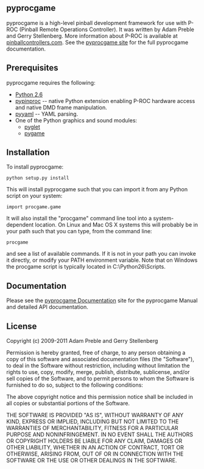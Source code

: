## pyprocgame

pyprocgame is a high-level pinball development framework for use with P-ROC (Pinball Remote Operations Controller).  It was written by Adam Preble and Gerry Stellenberg.  More information about P-ROC is available at [pinballcontrollers.com](http://pinballcontrollers.com/).  See the [pyprocgame site](http://pyprocgame.pindev.org/) for the full pyprocgame documentation.

## Prerequisites

pyprocgame requires the following:

- [Python 2.6](http://python.org/)
- [pypinproc](http://github.com/preble/pypinproc) -- native Python extension enabling P-ROC hardware access and native DMD frame manipulation.
- [pyyaml](http://pyyaml.org/) -- YAML parsing.
- One of the Python graphics and sound modules:
  - [pyglet](http://www.pyglet.org/)
  - [pygame](http://www.pygame.org/)

## Installation

To install pyprocgame:

	python setup.py install

This will install pyprocgame such that you can import it from any Python script on your system:

	import procgame.game

It will also install the "procgame" command line tool into a system-dependent location.  On Linux and Mac OS X systems this will probably be in your path such that you can type, from the command line:

	procgame

and see a list of available commands.  If it is not in your path you can invoke it directly, or modify your PATH environment variable.  Note that on Windows the procgame script is typically located in C:\Python26\Scripts.

## Documentation

Please see the [pyprocgame Documentation](http://pyprocgame.pindev.org/) site for the pyprocgame Manual and detailed API documentation.

## License

Copyright (c) 2009-2011 Adam Preble and Gerry Stellenberg

Permission is hereby granted, free of charge, to any person obtaining a copy
of this software and associated documentation files (the "Software"), to deal
in the Software without restriction, including without limitation the rights
to use, copy, modify, merge, publish, distribute, sublicense, and/or sell
copies of the Software, and to permit persons to whom the Software is
furnished to do so, subject to the following conditions:

The above copyright notice and this permission notice shall be included in
all copies or substantial portions of the Software.

THE SOFTWARE IS PROVIDED "AS IS", WITHOUT WARRANTY OF ANY KIND, EXPRESS OR
IMPLIED, INCLUDING BUT NOT LIMITED TO THE WARRANTIES OF MERCHANTABILITY,
FITNESS FOR A PARTICULAR PURPOSE AND NONINFRINGEMENT. IN NO EVENT SHALL THE
AUTHORS OR COPYRIGHT HOLDERS BE LIABLE FOR ANY CLAIM, DAMAGES OR OTHER
LIABILITY, WHETHER IN AN ACTION OF CONTRACT, TORT OR OTHERWISE, ARISING FROM,
OUT OF OR IN CONNECTION WITH THE SOFTWARE OR THE USE OR OTHER DEALINGS IN
THE SOFTWARE.